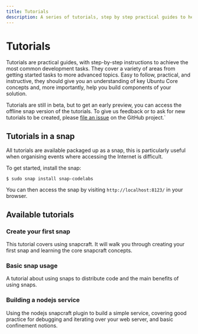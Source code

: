 ```yaml
---
title: Tutorials
description: A series of tutorials, step by step practical guides to help you achieve a variety of tasks from writing your first snap to building a node.js service.
---
```


# Tutorials

Tutorials are practical guides, with step-by-step instructions to achieve the most common development tasks. They cover a variety of areas from getting started tasks to more advanced topics. Easy to follow, practical, and instructive, they should give you an understanding of key Ubuntu Core concepts and, more importantly, help you build components of your solution.

Tutorials are still in beta, but to get an early preview, you can access the offline snap version of the tutorials. To give us feedback or to ask for new tutorials to be created, please [file an issue](https://github.com/ubuntu/codelabs/issues) on the GitHub project.`

## Tutorials in a snap

All tutorials are available packaged up as a snap, this is particularly useful when organising events where accessing the Internet is difficult.

To get started, install the snap:

```
$ sudo snap install snap-codelabs
```

You can then access the snap by visiting `http://localhost:8123/` in your browser.

## Available tutorials

### Create your first snap

This tutorial covers using snapcraft.  It will walk you through creating your first snap and learning the core snapcraft concepts.

### Basic snap usage

A tutorial about using snaps to distribute code and the main benefits of using snaps.

### Building a nodejs service

Using the nodejs snapcraft plugin to build a simple service, covering good practice for debugging and iterating over your web server, and basic confinement notions.

